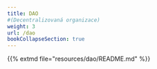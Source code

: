 ```yaml
---
title: DAO
#(Decentralizovaná organizace)
weight: 3
url: /dao
bookCollapseSection: true
---
```


{{% extmd file="resources/dao/README.md" %}}
